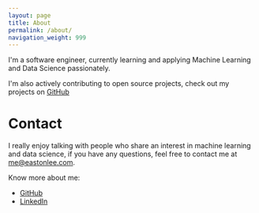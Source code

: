 ```yaml
---
layout: page
title: About
permalink: /about/
navigation_weight: 999
---
```


I'm a software engineer, currently learning and applying Machine Learning and Data Science passionately. 

I'm also actively contributing to open source projects, check out my projects on [GitHub](https://github.com/easton042)

# Contact

I really enjoy talking with people who share an interest in machine learning and data science, if you have any questions, feel free to contact me at [me@eastonlee.com](mailto:me@eastonlee.com).

Know more about me:

* [GitHub](https://github.com/easton042)
* [LinkedIn](https://linkedin.com/in/eastonlee)
